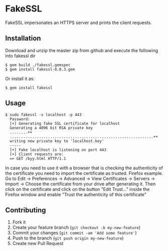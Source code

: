 # FakeSSL

FakeSSL impersonates an HTTPS server and prints the client requests.

## Installation

Download and unzip the master zip from github and execute the following into fakessl dir

    $ gem build ./fakessl.gemspec
    $ gem install fakessl-0.0.3.gem
 
Or install it as:

    $ gem install fakessl

## Usage

    $ sudo fakessl -s localhost -p 443
      Password:
      [+] Generating fake SSL certificate for localhost
      Generating a 4096 bit RSA private key
      ........++
      ................................................................++
      writing new private key to 'localhost.key'
      -----
      [+] Fake localhost is listening on port 443
      [+] Client requests are: 
      => GET /byy.html HTTP/1.1

In case you need to use it with a browser that is checking the authenticity 
of the certificate you need to import the certificate as trusted.
Firefox example.
Go to Edit -> Preferences -> Advanced -> View Certificates -> Servers -> Import 
-> Choose the certificate from your drive after generating it.
Then click on the certificate and click on the button "Edit Trust..." inside 
the Firefox window and enable "Trust the authenticity of this certificate"

## Contributing

1. Fork it
2. Create your feature branch (`git checkout -b my-new-feature`)
3. Commit your changes (`git commit -am 'Add some feature'`)
4. Push to the branch (`git push origin my-new-feature`)
5. Create new Pull Request
